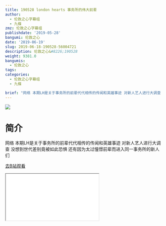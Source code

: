 ```yaml
---
title: 190528 london hearts 事务所的伟大前辈
author:
  - 伦敦之心字幕组
  - 九條
zmz: 伦敦之心字幕组
publishdate: '2019-05-28'
bangumi: 伦敦之心
date: '2019-06-19'
slug: 2019-06-18-190528-56004721
description: 伦敦之心&#8226;190528
weight: 9381.0
bangumis:
  - 伦敦之心
tags:
categories:
  - 伦敦之心字幕组
  - 九條

brief: "网络 本期LH是关于事务所的前辈代代相传的传闻和英雄事迹 对新人艺人进行大调查 没想到世代差别竟被如此恐惧 还有因为太过憧憬前辈而进入同一事务所的新人们"
---
```

![](https://raw.githubusercontent.com/tcgriffith/owaraisite/master/static/tmpimg/cb5b01135f8443acd2cd8dd361d01122766b1ecf.jpg.480.jpg)
# 简介  
网络
本期LH是关于事务所的前辈代代相传的传闻和英雄事迹 对新人艺人进行大调查 没想到世代差别竟被如此恐惧 还有因为太过憧憬前辈而进入同一事务所的新人们  

[去B站观看](https://www.bilibili.com/video/av56004721/)
<div class ="resp-container"><iframe class="testiframe" src="//player.bilibili.com/player.html?aid=56004721"", scrolling="no", allowfullscreen="true" > </iframe></div> 
